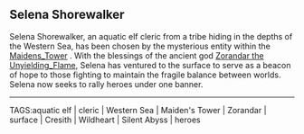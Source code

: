 ## Selena Shorewalker

Selena Shorewalker, an aquatic elf cleric from a tribe hiding in the depths of the Western Sea, has been chosen by the mysterious entity within the [Maidens_Tower](../Places/Maidens_Tower.md) . With the blessings of the ancient god [Zorandar the Unyielding_Flame](../Gods/Zorandar%20the%20Unyielding_Flame.md), Selena has ventured to the surface to serve as a beacon of hope to those fighting to maintain the fragile balance between worlds.  Selena now seeks to rally heroes under one banner.


---

TAGS:aquatic elf | cleric | Western Sea | Maiden's Tower | Zorandar | surface | Cresith | Wildheart | Silent Abyss | heroes
